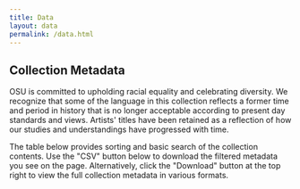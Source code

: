 ```yaml
---
title: Data
layout: data
permalink: /data.html
---
```


## Collection Metadata

OSU is committed to upholding racial equality and celebrating diversity. We recognize that some of the language in this collection reflects a former time and period in history that is no longer acceptable according to present day standards and views. Artists' titles have been retained as a reflection of how our studies and understandings have progressed with time.

The table below provides sorting and basic search of the collection contents. 
Use the "CSV" button below to download the filtered metadata you see on the page. 
Alternatively, click the "Download" button at the top right to view the full collection metadata in various formats. 
